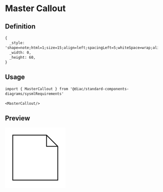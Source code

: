 # Master Callout

## Definition

```
{
  _style: 'shape=note;html=1;size=15;align=left;spacingLeft=5;whiteSpace=wrap;align=center;',
  _width: 0,
  _height: 60,
}
```

## Usage

```
import { MasterCallout } from '@diac/standard-components-diagrams/sysmlRequirements'

<MasterCallout/>
```

## Preview

<img src="./master-callout.png" width="200"/>
